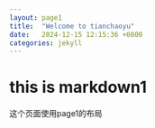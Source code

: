 ```yaml
---
layout: page1
title:  "Welcome to tianchaoyu"
date:   2024-12-15 12:15:36 +0800
categories: jekyll 
---
```



# this is markdown1

这个页面使用page1的布局